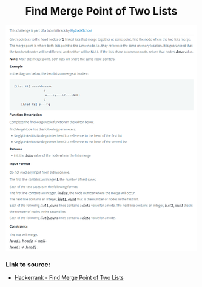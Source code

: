 <h1 align="center">Find Merge Point of Two Lists</h1>

![alt text](https://raw.githubusercontent.com/matthew01lokiet/Github-repos-images/main/Algs/LinkedList/ZmP2qkjW_o.png)

### Link to source: 
- <a href="https://www.hackerrank.com/challenges/find-the-merge-point-of-two-joined-linked-lists/problem">Hackerrank - Find Merge Point of Two Lists</a>
